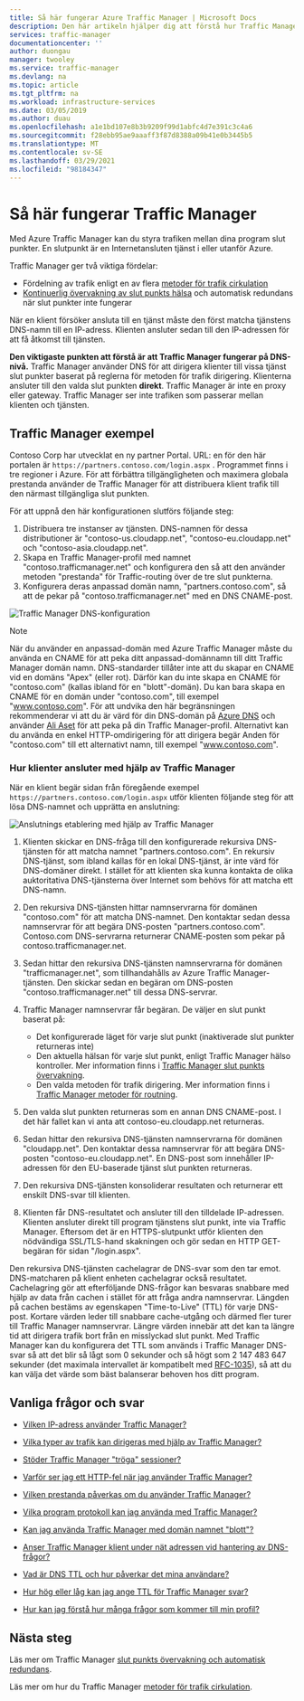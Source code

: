 ```yaml
---
title: Så här fungerar Azure Traffic Manager | Microsoft Docs
description: Den här artikeln hjälper dig att förstå hur Traffic Manager dirigerar trafik för hög prestanda och tillgänglighet för dina webb program
services: traffic-manager
documentationcenter: ''
author: duongau
manager: twooley
ms.service: traffic-manager
ms.devlang: na
ms.topic: article
ms.tgt_pltfrm: na
ms.workload: infrastructure-services
ms.date: 03/05/2019
ms.author: duau
ms.openlocfilehash: a1e1bd107e8b3b9209f99d1abfc4d7e391c3c4a6
ms.sourcegitcommit: f28ebb95ae9aaaff3f87d8388a09b41e0b3445b5
ms.translationtype: MT
ms.contentlocale: sv-SE
ms.lasthandoff: 03/29/2021
ms.locfileid: "98184347"
---
```

# <a name="how-traffic-manager-works"></a>Så här fungerar Traffic Manager

Med Azure Traffic Manager kan du styra trafiken mellan dina program slut punkter. En slutpunkt är en Internetansluten tjänst i eller utanför Azure.

Traffic Manager ger två viktiga fördelar:

- Fördelning av trafik enligt en av flera [metoder för trafik cirkulation](traffic-manager-routing-methods.md)
- [Kontinuerlig övervakning av slut punkts hälsa](traffic-manager-monitoring.md) och automatisk redundans när slut punkter inte fungerar

När en klient försöker ansluta till en tjänst måste den först matcha tjänstens DNS-namn till en IP-adress. Klienten ansluter sedan till den IP-adressen för att få åtkomst till tjänsten.

**Den viktigaste punkten att förstå är att Traffic Manager fungerar på DNS-nivå.**  Traffic Manager använder DNS för att dirigera klienter till vissa tjänst slut punkter baserat på reglerna för metoden för trafik dirigering. Klienterna ansluter till den valda slut punkten **direkt**. Traffic Manager är inte en proxy eller gateway. Traffic Manager ser inte trafiken som passerar mellan klienten och tjänsten.

## <a name="traffic-manager-example"></a>Traffic Manager exempel

Contoso Corp har utvecklat en ny partner Portal. URL: en för den här portalen är `https://partners.contoso.com/login.aspx` . Programmet finns i tre regioner i Azure. För att förbättra tillgängligheten och maximera globala prestanda använder de Traffic Manager för att distribuera klient trafik till den närmast tillgängliga slut punkten.

För att uppnå den här konfigurationen slutförs följande steg:

1. Distribuera tre instanser av tjänsten. DNS-namnen för dessa distributioner är "contoso-us.cloudapp.net", "contoso-eu.cloudapp.net" och "contoso-asia.cloudapp.net".
1. Skapa en Traffic Manager-profil med namnet "contoso.trafficmanager.net" och konfigurera den så att den använder metoden "prestanda" för Traffic-routing över de tre slut punkterna.
1. Konfigurera deras anpassad domän namn, "partners.contoso.com", så att de pekar på "contoso.trafficmanager.net" med en DNS CNAME-post.

![Traffic Manager DNS-konfiguration][1]

> [!NOTE]
> När du använder en anpassad-domän med Azure Traffic Manager måste du använda en CNAME för att peka ditt anpassad-domännamn till ditt Traffic Manager domän namn. DNS-standarder tillåter inte att du skapar en CNAME vid en domäns "Apex" (eller rot). Därför kan du inte skapa en CNAME för "contoso.com" (kallas ibland för en "blott"-domän). Du kan bara skapa en CNAME för en domän under "contoso.com", till exempel "www.contoso.com". För att undvika den här begränsningen rekommenderar vi att du är värd för din DNS-domän på [Azure DNS](../dns/dns-overview.md) och använder [Ali Aset](../dns/tutorial-alias-tm.md) för att peka på din Traffic Manager-profil. Alternativt kan du använda en enkel HTTP-omdirigering för att dirigera begär Anden för "contoso.com" till ett alternativt namn, till exempel "www.contoso.com".

### <a name="how-clients-connect-using-traffic-manager"></a>Hur klienter ansluter med hjälp av Traffic Manager

När en klient begär sidan från föregående exempel `https://partners.contoso.com/login.aspx` utför klienten följande steg för att lösa DNS-namnet och upprätta en anslutning:

![Anslutnings etablering med hjälp av Traffic Manager][2]

1. Klienten skickar en DNS-fråga till den konfigurerade rekursiva DNS-tjänsten för att matcha namnet "partners.contoso.com". En rekursiv DNS-tjänst, som ibland kallas för en lokal DNS-tjänst, är inte värd för DNS-domäner direkt. I stället för att klienten ska kunna kontakta de olika auktoritativa DNS-tjänsterna över Internet som behövs för att matcha ett DNS-namn.
2. Den rekursiva DNS-tjänsten hittar namnservrarna för domänen "contoso.com" för att matcha DNS-namnet. Den kontaktar sedan dessa namnservrar för att begära DNS-posten "partners.contoso.com". Contoso.com DNS-servrarna returnerar CNAME-posten som pekar på contoso.trafficmanager.net.
3. Sedan hittar den rekursiva DNS-tjänsten namnservrarna för domänen "trafficmanager.net", som tillhandahålls av Azure Traffic Manager-tjänsten. Den skickar sedan en begäran om DNS-posten "contoso.trafficmanager.net" till dessa DNS-servrar.
4. Traffic Manager namnservrar får begäran. De väljer en slut punkt baserat på:

    - Det konfigurerade läget för varje slut punkt (inaktiverade slut punkter returneras inte)
    - Den aktuella hälsan för varje slut punkt, enligt Traffic Manager hälso kontroller. Mer information finns i [Traffic Manager slut punkts övervakning](traffic-manager-monitoring.md).
    - Den valda metoden för trafik dirigering. Mer information finns i [Traffic Manager metoder för routning](traffic-manager-routing-methods.md).

5. Den valda slut punkten returneras som en annan DNS CNAME-post. I det här fallet kan vi anta att contoso-eu.cloudapp.net returneras.
6. Sedan hittar den rekursiva DNS-tjänsten namnservrarna för domänen "cloudapp.net". Den kontaktar dessa namnservrar för att begära DNS-posten "contoso-eu.cloudapp.net". En DNS-post som innehåller IP-adressen för den EU-baserade tjänst slut punkten returneras.
7. Den rekursiva DNS-tjänsten konsoliderar resultaten och returnerar ett enskilt DNS-svar till klienten.
8. Klienten får DNS-resultatet och ansluter till den tilldelade IP-adressen. Klienten ansluter direkt till program tjänstens slut punkt, inte via Traffic Manager. Eftersom det är en HTTPS-slutpunkt utför klienten den nödvändiga SSL/TLS-hand skakningen och gör sedan en HTTP GET-begäran för sidan "/login.aspx".

Den rekursiva DNS-tjänsten cachelagrar de DNS-svar som den tar emot. DNS-matcharen på klient enheten cachelagrar också resultatet. Cachelagring gör att efterföljande DNS-frågor kan besvaras snabbare med hjälp av data från cachen i stället för att fråga andra namnservrar. Längden på cachen bestäms av egenskapen "Time-to-Live" (TTL) för varje DNS-post. Kortare värden leder till snabbare cache-utgång och därmed fler turer till Traffic Manager namnservrar. Längre värden innebär att det kan ta längre tid att dirigera trafik bort från en misslyckad slut punkt. Med Traffic Manager kan du konfigurera det TTL som används i Traffic Manager DNS-svar så att det blir så lågt som 0 sekunder och så högt som 2 147 483 647 sekunder (det maximala intervallet är kompatibelt med [RFC-1035](https://www.ietf.org/rfc/rfc1035.txt)), så att du kan välja det värde som bäst balanserar behoven hos ditt program.

## <a name="faqs"></a>Vanliga frågor och svar

* [Vilken IP-adress använder Traffic Manager?](./traffic-manager-faqs.md#what-ip-address-does-traffic-manager-use)

* [Vilka typer av trafik kan dirigeras med hjälp av Traffic Manager?](./traffic-manager-faqs.md#what-types-of-traffic-can-be-routed-using-traffic-manager)

* [Stöder Traffic Manager "tröga" sessioner?](./traffic-manager-faqs.md#does-traffic-manager-support-sticky-sessions)

* [Varför ser jag ett HTTP-fel när jag använder Traffic Manager?](./traffic-manager-faqs.md#why-am-i-seeing-an-http-error-when-using-traffic-manager)

* [Vilken prestanda påverkas om du använder Traffic Manager?](./traffic-manager-faqs.md#what-is-the-performance-impact-of-using-traffic-manager)

* [Vilka program protokoll kan jag använda med Traffic Manager?](./traffic-manager-faqs.md#what-application-protocols-can-i-use-with-traffic-manager)

* [Kan jag använda Traffic Manager med domän namnet "blott"?](./traffic-manager-faqs.md#can-i-use-traffic-manager-with-a-naked-domain-name)

* [Anser Traffic Manager klient under nät adressen vid hantering av DNS-frågor?](./traffic-manager-faqs.md#does-traffic-manager-consider-the-client-subnet-address-when-handling-dns-queries)

* [Vad är DNS TTL och hur påverkar det mina användare?](./traffic-manager-faqs.md#what-is-dns-ttl-and-how-does-it-impact-my-users)

* [Hur hög eller låg kan jag ange TTL för Traffic Manager svar?](./traffic-manager-faqs.md#how-high-or-low-can-i-set-the-ttl-for-traffic-manager-responses)

* [Hur kan jag förstå hur många frågor som kommer till min profil?](./traffic-manager-faqs.md#how-can-i-understand-the-volume-of-queries-coming-to-my-profile)

## <a name="next-steps"></a>Nästa steg

Läs mer om Traffic Manager [slut punkts övervakning och automatisk redundans](traffic-manager-monitoring.md).

Läs mer om hur du Traffic Manager [metoder för trafik cirkulation](traffic-manager-routing-methods.md).

<!--Image references-->
[1]: ./media/traffic-manager-how-traffic-manager-works/dns-configuration.png
[2]: ./media/traffic-manager-how-traffic-manager-works/flow.png